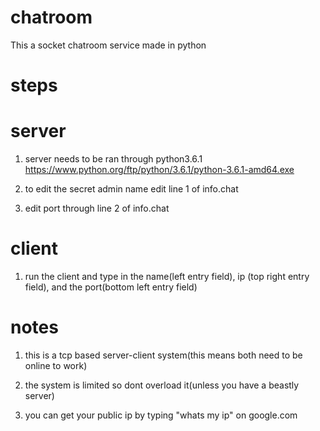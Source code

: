 # chatroom


This a socket chatroom service made in python
# steps
 # server
   1) server needs to be ran through python3.6.1 https://www.python.org/ftp/python/3.6.1/python-3.6.1-amd64.exe

   2) to edit the secret admin name edit line 1 of info.chat
   
   3) edit port through line 2 of info.chat
 # client
   1) run the client and type in the name(left entry field), ip (top right entry field), and the port(bottom left entry field)

# notes
1) this is a tcp based server-client system(this means both need to be online to work)

2) the system is limited so dont overload it(unless you have a beastly server)

3) you can get your public ip by typing "whats my ip" on google.com
